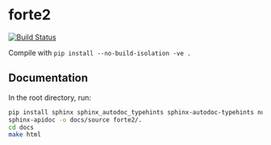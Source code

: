 # forte2

[![Build Status](https://github.com/evangelistalab/forte2/actions/workflows/build.yml/badge.svg)](https://github.com/evangelistalab/forte2/actions/workflows/build.yml)

Compile with `pip install --no-build-isolation -ve .`

## Documentation
In the root directory, run:
```bash
pip install sphinx sphinx_autodoc_typehints sphinx-autodoc-typehints numpydoc pydata_sphinx_theme
sphinx-apidoc -o docs/source forte2/.
cd docs
make html
```
